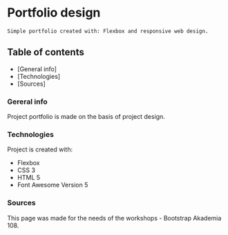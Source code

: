 # Portfolio design

```
Simple portfolio created with: Flexbox and responsive web design.
```

## Table of contents
* [General info]
* [Technologies]
* [Sources]

### Gereral info 
Project portfolio is made on the basis of project design.

### Technologies
Project is created with:
* Flexbox
* CSS 3
* HTML 5 
* Font Awesome Version 5

### Sources
This page was made for the needs of the workshops - Bootstrap Akademia 108.
